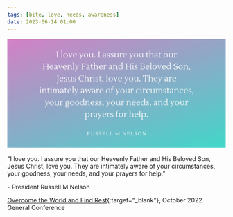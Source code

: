 ```yaml
---
tags: [bite, love, needs, awareness]
date: 2023-06-14 01:00
---
```


<img class="img-responsive" src="/assets/images/posts/They-are-aware-and-They-love-you.webp" alt="purple and blue-green gradient background with the below quote on top">

"I love you. I assure you that our Heavenly Father and His Beloved Son, Jesus Christ, love you. They are intimately aware of your circumstances, your goodness, your needs, and your prayers for help."

\- President Russell M Nelson

[Overcome the World and Find Rest](https://www.churchofjesuschrist.org/study/general-conference/2022/10/47nelson?id=p1&lang=eng#p1){:target="_blank"}, October 2022 General Conference
